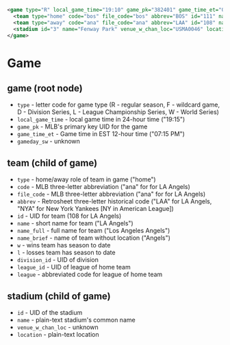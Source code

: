 ```xml
<game type="R" local_game_time="19:10" game_pk="382401" game_time_et="07:10 PM" gameday_sw="P">
  <team type="home" code="bos" file_code="bos" abbrev="BOS" id="111" name="Boston" name_full="Boston Red Sox" name_brief="Red Sox" w="56" l="68" division_id="201" league_id="103" league="AL"/>
  <team type="away" code="ana" file_code="ana" abbrev="LAA" id="108" name="LA Angels" name_full="Los Angeles Angels" name_brief="Angels" w="73" l="50" division_id="200" league_id="103" league="AL"/>
  <stadium id="3" name="Fenway Park" venue_w_chan_loc="USMA0046" location="Boston, MA"/>
</game>
```

# Game

## game (root node)

* `type` - letter code for game type (R - regular season, F - wildcard game, D - Division Series, L - League Championship Series, W - World Series)
* `local_game_time` - local game time in 24-hour time ("19:15")
* `game_pk` - MLB's primary key UID for the game
* `game_time_et` - Game time in EST 12-hour time ("07:15 PM")
* `gameday_sw` - unknown

## team (child of game)
* `type` - home/away role of team in game ("home")
* `code` - MLB three-letter abbreviation ("ana" for for LA Angels)
* `file_code` - MLB three-letter abbreviation ("ana" for for LA Angels)
* `abbrev` - Retrosheet three-letter historical code ("LAA" for LA Angels, "NYA" for New York Yankees [NY in American League])
* `id` - UID for team (108 for LA Angels)
* `name` - short name for team ("LA Angels")
* `name_full` - full name for team ("Los Angeles Angels")
* `name_brief` - name of team without location ("Angels")
* `w` - wins team has season to date
* `l` - losses team has season to date
* `division_id` - UID of division
* `league_id` - UID of league of home team
* `league` - abbreviated code for league of home team

## stadium (child of game)
* `id` - UID of the stadium
* `name` - plain-text stadium's common name
* `venue_w_chan_loc` - unknown
* `location` - plain-text location
